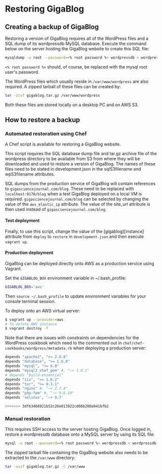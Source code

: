 # Restoring GigaBlog

## Creating a backup of GigaBlog

Restoring a version of GigaBlog requires all of the WordPress files and
a SQL dump of its wordpressdb MySQL database. Execute the command below
on the server hosting the GigaBlog website to create this SQL file:

```bash
mysqldump -u root --password=<% root password %> wordpressdb > wordpressdb.sql
```

`<% root password %>` should, of course, be replaced with the mysql root 
user's password.

The WordPress files which usually reside in `/var/www/wordpress` are also
required. A zipped tarball of these files can be created by:

```bash
tar -zcvf gigablog.tar.gz /var/www/wordpress
```

Both these files are stored locally on a desktop PC and on AWS S3.

## How to restore a backup

### Automated restoration using Chef

A Chef script is available for restoring a GigaBlog website.

This script requires the SQL database dump file and tar.gz archive file 
of the wordpress directory to be available from S3 from where they will 
be downloaded and used to restore a version of GigaBlog. The names of 
these files need to be stated in development.json in the sqlS3filename
and wpS3filename attributes.

SQL dumps from the production service of GigaBlog will contain references
to `gigasciencejournal.com/blog`. These need to be replaced with
`localhost:9170/blog` when a test GigaBlog deployed on a local VM is
required. `gigasciencejournal.com/blog` can be selected by changing
the value of the `aws_elastic_ip` attribute. The value of the site_url
attribute is then used instead of `gigasciencejournal.com/blog`.

#### Test deployment

Finally, to use this script, change the value of the [gigablog][instance] 
attribute from `deploy` to `restore` in `development.json` and then 
execute `vagrant up`.

#### Production deployment

GigaBlog can be deployed directly onto AWS as a production service using
Vagrant.

Set the `GIGABLOG_BOX` environment variable in ~/.bash_profile:
 
```bash
GIGABLOG_BOX='aws'
```

Then `source ~/.bash_profile` to update environment variables for your
console terminal session.

To deploy onto an AWS virtual server:

```bash
$ vagrant up --provider=aws
# To delete AWS instance
$ vagrant destroy -f
```

Note that there are issues with constraints on dependencies for the 
WordPress cookbook which need to the commented out in 
`chef/chef-cookbooks/wordpress/metadata.rb` when deploying a production
server:

```bash
depends "apache2", ">= 2.0.0"
depends "database", ">= 1.6.0"
depends "mysql", ">= 6.0"
depends "mysql2_chef_gem" #, "~> 1.0.1"
# depends "build-essential"
depends "iis", ">= 1.6.2"
depends "tar", ">= 0.3.1"
depends "nginx" #, "~> 2.7.4"
depends "php-fpm" #, "~> 0.6.10"
depends 'selinux', '~> 0.7'

>>>>>>> 3df63466921b52c26e813922cd66b200a941bfb2
```

### Manual restoration

This requires SSH access to the server hosting GigaBlog. Once logged in,
restore a wordpressdb database onto a MySQL server by using its SQL 
file:

```bash
mysql -u root --password=<% root password %> wordpressdb < wordpressdb.sql
```

The zipped tarball file containing the GigaBlog website also needs to be
extracted to the `/var/www` directory:

```bash
tar -xvzf gigablog.tar.gz -C /var/www
```
